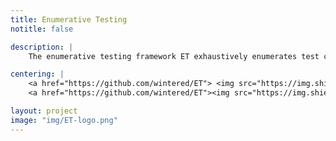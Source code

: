 ```yaml
---
title: Enumerative Testing
notitle: false 

description: |
    The enumerative testing framework ET exhaustively enumerates test cases based on a context-free grammar. It will generate small test cases first exploiting the small-scope hypothesis which states that "most bugs in software trigger on small inputs". Testing with small test cases has many unique benefits: tiny bug triggers, bounded guarantees, the ability to measure the evolution of a software.

centering: |
    <a href="https://github.com/wintered/ET"> <img src="https://img.shields.io/github/stars/wintered/ET?label=ET&style=social" alt="ET stars"> </a>
    <a href="https://github.com/wintered/ET"><img src="https://img.shields.io/github/v/tag/wintered/ET?label="" alt=""></a>

layout: project
image: "img/ET-logo.png"
---
```

